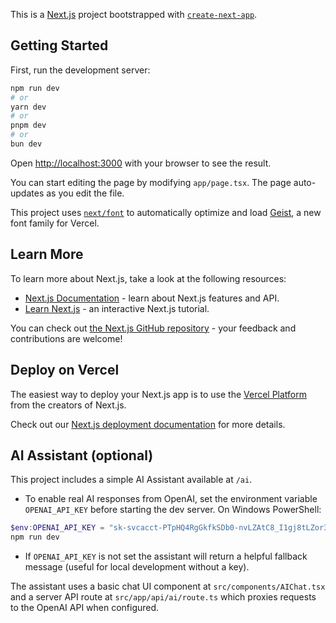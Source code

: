 This is a [Next.js](https://nextjs.org) project bootstrapped with [`create-next-app`](https://nextjs.org/docs/app/api-reference/cli/create-next-app).

## Getting Started

First, run the development server:

```bash
npm run dev
# or
yarn dev
# or
pnpm dev
# or
bun dev
```

Open [http://localhost:3000](http://localhost:3000) with your browser to see the result.

You can start editing the page by modifying `app/page.tsx`. The page auto-updates as you edit the file.

This project uses [`next/font`](https://nextjs.org/docs/app/building-your-application/optimizing/fonts) to automatically optimize and load [Geist](https://vercel.com/font), a new font family for Vercel.

## Learn More

To learn more about Next.js, take a look at the following resources:

- [Next.js Documentation](https://nextjs.org/docs) - learn about Next.js features and API.
- [Learn Next.js](https://nextjs.org/learn) - an interactive Next.js tutorial.

You can check out [the Next.js GitHub repository](https://github.com/vercel/next.js) - your feedback and contributions are welcome!

## Deploy on Vercel

The easiest way to deploy your Next.js app is to use the [Vercel Platform](https://vercel.com/new?utm_medium=default-template&filter=next.js&utm_source=create-next-app&utm_campaign=create-next-app-readme) from the creators of Next.js.

Check out our [Next.js deployment documentation](https://nextjs.org/docs/app/building-your-application/deploying) for more details.

## AI Assistant (optional)

This project includes a simple AI Assistant available at `/ai`.

- To enable real AI responses from OpenAI, set the environment variable `OPENAI_API_KEY` before starting the dev server. On Windows PowerShell:

```powershell
$env:OPENAI_API_KEY = "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"
npm run dev
```

- If `OPENAI_API_KEY` is not set the assistant will return a helpful fallback message (useful for local development without a key).

The assistant uses a basic chat UI component at `src/components/AIChat.tsx` and a server API route at `src/app/api/ai/route.ts` which proxies requests to the OpenAI API when configured.
